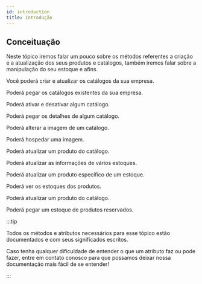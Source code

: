 ```yaml
---
id: introduction
title: Introdução
---
```


## Conceituação

Neste tópico iremos falar um pouco sobre os métodos referentes a criação e a atualização dos seus produtos e catálogos, também iremos falar sobre a manipulação do seu estoque e afins.

Você poderá criar e atualizar os catálogos da sua empresa.

Poderá pegar os catálogos existentes da sua empresa.

Poderá ativar e desativar algum catálogo.

Poderá pegar os detalhes de algum catálogo.

Poderá alterar a imagem de um catálogo.

Poderá hospedar uma imagem.

Poderá atualizar um produto do catálogo.

Poderá atualizar as informações de vários estoques.

Poderá atualizar um produto específico de um estoque.

Poderá ver os estoques dos produtos.

Poderá atualizar um produto do catálogo.

Poderá pegar um estoque de produtos reservados.

:::tip

Todos os métodos e atributos necessários para esse tópico estão documentados e com seus significados escritos.

Caso tenha qualquer dificuldade de entender o que um atributo faz ou pode fazer, entre em contato conosco para que possamos deixar nossa documentação mais fácil de se entender!

:::
